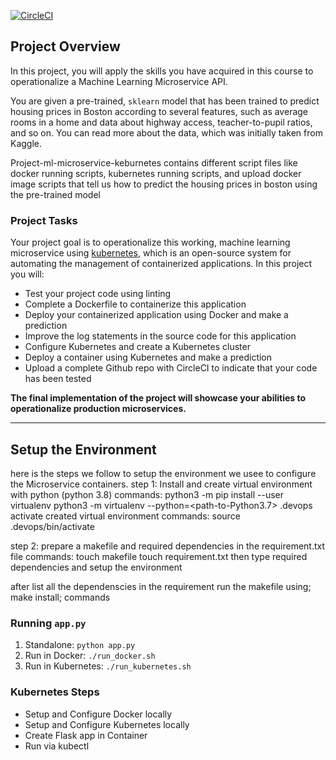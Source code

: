 [![CircleCI](https://dl.circleci.com/status-badge/img/gh/megersa-xcat123/udacity-project4ml/tree/master.svg?style=svg)](https://dl.circleci.com/status-badge/redirect/gh/megersa-xcat123/udacity-project4ml/tree/master)

## Project Overview

In this project, you will apply the skills you have acquired in this course to operationalize a Machine Learning Microservice API. 

You are given a pre-trained, `sklearn` model that has been trained to predict housing prices in Boston according to several features, such as average rooms in a home and data about highway access, teacher-to-pupil ratios, and so on. You can read more about the data, which was initially taken from Kaggle.

Project-ml-microservice-keburnetes contains different script files  like  docker running scripts, kubernetes running scripts, and upload docker image scripts that tell us how to predict the housing prices in boston using the pre-trained model 

### Project Tasks

Your project goal is to operationalize this working, machine learning microservice using [kubernetes](https://kubernetes.io/), which is an open-source system for automating the management of containerized applications. In this project you will:
* Test your project code using linting
* Complete a Dockerfile to containerize this application
* Deploy your containerized application using Docker and make a prediction
* Improve the log statements in the source code for this application
* Configure Kubernetes and create a Kubernetes cluster
* Deploy a container using Kubernetes and make a prediction
* Upload a complete Github repo with CircleCI to indicate that your code has been tested

**The final implementation of the project will showcase your abilities to operationalize production microservices.**

---

## Setup the Environment

here is the steps we follow to setup the environment we usee to configure the Microservice containers.
step 1: Install and create virtual environment with python (python 3.8)
commands:
    python3 -m pip install --user virtualenv
    python3 -m virtualenv --python=<path-to-Python3.7> .devops
activate created virtual environment
commands:
    source .devops/bin/activate

step 2: prepare a makefile and required dependencies in the requirement.txt file
commands: 
    touch makefile
    touch requirement.txt
then type required dependencies and setup the environment

after list all the dependenscies in the requirement run the makefile using; make install; commands

### Running `app.py`

1. Standalone:  `python app.py`
2. Run in Docker:  `./run_docker.sh`
3. Run in Kubernetes:  `./run_kubernetes.sh`

### Kubernetes Steps
* Setup and Configure Docker locally
* Setup and Configure Kubernetes locally
* Create Flask app in Container
* Run via kubectl
